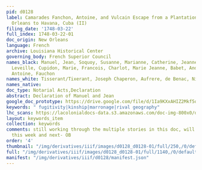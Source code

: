 ```yaml
---
pid: d0128
label: Camarades Fanchon, Antoine, and Vulcain Escape from a Plantation below New
  Orleans to Havana, Cuba (II)
filing_date: '1748-03-22'
full_index: 1748-03-22-01
doc_origin: New Orleans
language: French
archive: Louisiana Historical Center
governing_body: French Superior Council
names_black: Manuel, Jean, Soquoy, Susanne, Marianne, Catherine, Jeanne ou ouama (?),
  Leveille, Cupidon, Marie, Francois, Charlot, Marie Jeanne, Babet, André, Vulcain,
  Antoine, Fauchon
names_white: Tisserant/Tixerant, Joseph Chaperon, Aufrere, de Benac, Nicolas Henry
names_native: 
doc_type: Notarial Acts,Declaration
abstract: Declaration of Manuel and Jean
google_doc_prototype: https://drive.google.com/file/d/1Ia9KXxAHIZ2Mkf5oYjJYGPYR8qgKEx7s/view?usp=sharing
keywords: " fugitivity|kinship|marronage|rival geography"
lhc_scans: https://lacolonialdocs-data.s3.amazonaws.com/doc-img-800x0/doc-img-153613.jpg
layout: keywords_item
collection: keywords
comments: still working through the multiple stories in this doc, will return to it
  this week and next- OB
order: '4'
thumbnail: "/img/derivatives/iiif/images/d0128_d0128-01/full/250,/0/default.jpg"
full: "/img/derivatives/iiif/images/d0128_d0128-01/full/1140,/0/default.jpg"
manifest: "/img/derivatives/iiif/d0128/manifest.json"
---
```

